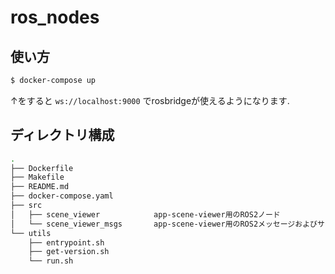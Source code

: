 # ros_nodes

## 使い方
```bash
$ docker-compose up
```

↑をすると `ws://localhost:9000` でrosbridgeが使えるようになります.  


## ディレクトリ構成
```bash
.
├── Dockerfile
├── Makefile
├── README.md
├── docker-compose.yaml
├── src
│   ├── scene_viewer            app-scene-viewer用のROS2ノード
│   └── scene_viewer_msgs       app-scene-viewer用のROS2メッセージおよびサービス
└── utils
    ├── entrypoint.sh
    ├── get-version.sh
    └── run.sh
```